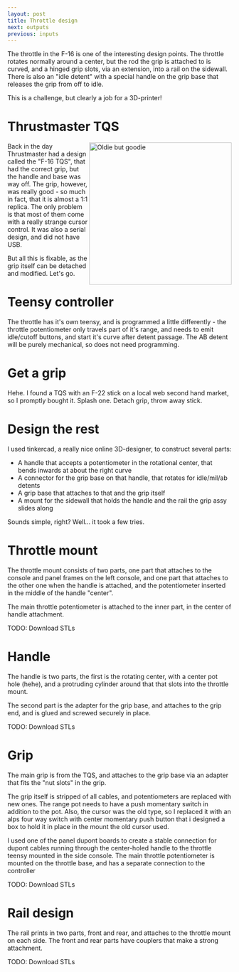 ```yaml
---
layout: post
title: Throttle design
next: outputs
previous: inputs
---
```


The throttle in the F-16 is one of the interesting design points. The throttle rotates normally around a center, but the rod the grip is attached to is curved, and a hinged grip slots, via an extension, into a rail on the sidewall. There is also an "idle detent" with a special handle on the grip base that releases the grip from off to idle.

This is a challenge, but clearly a job for a 3D-printer!

# Thrustmaster TQS

<a href="/viperpit/images/tqs.jpg" border="0"><img align="right" width="320" src="/viperpit/images/tqs.jpg" alt="Oldie but goodie" /></a>

Back in the day Thrustmaster had a design called the "F-16 TQS", that had the correct grip, but the handle and base was way off. The grip, however, was really good - so much in fact, that it is almost a 1:1 replica. The only problem is that most of them come with a really strange cursor control. It was also a serial design, and did not have USB.

But all this is fixable, as the grip itself can be detached and modified. Let's go.

# Teensy controller

The throttle has it's own teensy, and is programmed a little differently - the throttle potentiometer only travels part of it's range, and needs to emit idle/cutoff buttons, and start it's curve after detent passage. The AB detent will be purely mechanical, so does not need programming.

# Get a grip

Hehe. I found a TQS with an F-22 stick on a local web second hand market, so I promptly bought it. Splash one. Detach grip, throw away stick.

# Design the rest

I used tinkercad, a really nice online 3D-designer, to construct several parts:

* A handle that accepts a potentiometer in the rotational center, that bends inwards at about the right curve
* A connector for the grip base on that handle, that rotates for idle/mil/ab detents
* A grip base that attaches to that and the grip itself
* A mount for the sidewall that holds the handle and the rail the grip assy slides along

Sounds simple, right? Well... it took a few tries.

# Throttle mount

The throttle mount consists of two parts, one part that attaches to the console and panel frames on the left console, and one part that attaches
to the other one when the handle is attached, and the potentiometer inserted in the middle of the handle "center".

The main throttle potentiometer is attached to the inner part, in the center of handle attachment.

TODO: Download STLs

# Handle

The handle is two parts, the first is the rotating center, with a center pot hole (hehe), and a protruding cylinder around that that slots into the throttle mount.

The second part is the adapter for the grip base, and attaches to the grip end, and is glued and screwed securely in place.

TODO: Download STLs

# Grip

The main grip is from the TQS, and attaches to the grip base via an adapter that fits the "nut slots" in the grip.

The grip itself is stripped of all cables, and potentiometers are replaced with new ones. The range pot needs to have a push momentary switch in addition to the pot. Also, the cursor was the old type, so I replaced it with an alps four way switch with center momentary push button that i designed a box to hold it in place in the mount the old cursor used.

I used one of the panel dupont boards to create a stable connection for dupont cables running through the center-holed handle to the throttle teensy mounted in the side console. The main throttle potentiometer is mounted on the throttle base, and has a separate connection to the controller

TODO: Download STLs

# Rail design

The rail prints in two parts, front and rear, and attaches to the throttle mount on each side. The front and rear parts have couplers that make a strong attachment.

TODO: Download STLs
